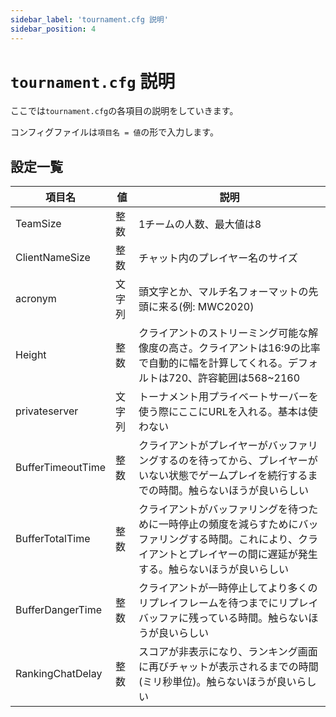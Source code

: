 ```yaml
---
sidebar_label: 'tournament.cfg 説明'
sidebar_position: 4
---
```


# `tournament.cfg` 説明

ここでは`tournament.cfg`の各項目の説明をしていきます。

コンフィグファイルは`項目名 = 値`の形で入力します。

## 設定一覧

| 項目名            | 値     | 説明 |
|-------------------|--------|--|
| TeamSize          | 整数   | 1チームの人数、最大値は8 |
| ClientNameSize    | 整数   | チャット内のプレイヤー名のサイズ |
| acronym           | 文字列 | 頭文字とか、マルチ名フォーマットの先頭に来る(例: MWC2020) |
| Height            | 整数   | クライアントのストリーミング可能な解像度の高さ。クライアントは16:9の比率で自動的に幅を計算してくれる。デフォルトは720、許容範囲は568~2160 |
| privateserver     | 文字列 | トーナメント用プライベートサーバーを使う際にここにURLを入れる。基本は使わない |
| BufferTimeoutTime | 整数   | クライアントがプレイヤーがバッファリングするのを待ってから、プレイヤーがいない状態でゲームプレイを続行するまでの時間。触らないほうが良いらしい |
| BufferTotalTime   | 整数   | クライアントがバッファリングを待つために一時停止の頻度を減らすためにバッファリングする時間。これにより、クライアントとプレイヤーの間に遅延が発生する。触らないほうが良いらしい |
| BufferDangerTime  | 整数   | クライアントが一時停止してより多くのリプレイフレームを待つまでにリプレイバッファに残っている時間。触らないほうが良いらしい |
| RankingChatDelay  | 整数   | スコアが非表示になり、ランキング画面に再びチャットが表示されるまでの時間(ミリ秒単位)。触らないほうが良いらしい |
